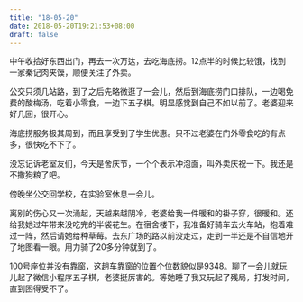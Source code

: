```yaml
---
title: "18-05-20"
date: 2018-05-20T19:21:53+08:00
draft: false
---
```


中午收拾好东西出门，再去一次万达，去吃海底捞。12点半的时候比较饿，找到一家秦记肉夹馍，顺便关注了外卖。

公交只须几站路，到了之后先略微逛了一会儿，然后到海底捞门口排队，一边喝免费的酸梅汤，吃着小零食，一边下五子棋。明显感觉到自己不如以前了。老婆迎来好几回，很开心。

海底捞服务极其周到，而且享受到了学生优惠。只不过老婆在门外零食吃的有点多，很快吃不下了。

没忘记诉老室友们，今天是舍庆节，一个个表示冲泡面，叫外卖庆祝一下。我还是不撒狗粮了吧。

傍晚坐公交回学校，在实验室休息一会儿。

离别的伤心又一次涌起，天越来越阴冷，老婆给我一件暖和的褂子穿，很暖和。还给我她过年带来没吃完的半袋花生。在宿舍楼下，我准备好骑车去火车站，抱着难过一阵，然后请她给种草莓。去东广场的路以前没走过，走到一半还是不自信地开了地图看一眼。用力骑了20多分钟就到了。

100号座位并没有靠窗，这趟车靠窗的位置个位数貌似是9348。聊了一会儿就玩儿起了微信小程序五子棋，老婆挺厉害的。等她睡了我又玩起了残局，打发时间，直到困得受不了。
